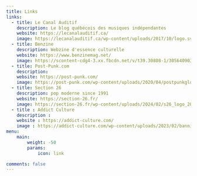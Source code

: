 ```yaml
---
title: Links
links:
  - title: Le Canal Auditif
    description: Le blog québécois des musiques indépendantes
    website: https://lecanalauditif.ca/
    image: https://lecanalauditif.ca/wp-content/uploads/2017/10/logo.svg
  - title: Benzine
    description: Webzine d'essence culturelle
    website: https://www.benzinemag.net/
    image: https://scontent-cdg4-3.xx.fbcdn.net/v/t39.30808-1/305640903_513597877437588_7278700820794390532_n.png?_nc_cat=110&ccb=1-7&_nc_sid=2d3e12&_nc_ohc=3sDxPumkE9MQ7kNvgGJ77Wp&_nc_zt=24&_nc_ht=scontent-cdg4-3.xx&_nc_gid=AM-R-bURPuQOF34LkuJ2sUu&oh=00_AYBLIMw-gPrvvC1pcXhe4h3g0zrXVNS8LQ9mLY-2LP4Wog&oe=67863551
  - title: Post-Punk.com
    description: 
    website: https://post-punk.com/
    image: https://post-punk.com/wp-content/uploads/2020/04/postpunkglow-1.png
  - title: Section 26
    description: pop moderne since 1991
    website: https://section-26.fr/
    image: https://section-26.fr/wp-content/uploads/2024/02/s26_logo_2024_SITE_ok.jpg
  - title : Addict Culture
    description : 
    website : https://addict-culture.com/
    image : https://addict-culture.com/wp-content/uploads/2023/02/banniere-addict-culture-jour.png
menu:
    main: 
        weight: -50
        params:
            icon: link

comments: false
---
```

